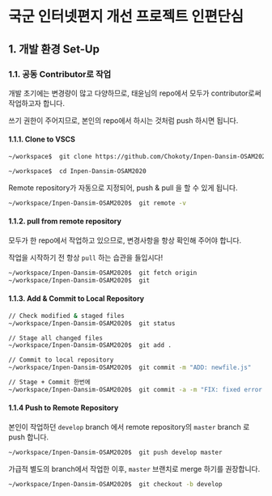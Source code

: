# 국군 인터넷편지 개선 프로젝트 인편단심
## 1. 개발 환경 Set-Up
### 1.1. 공동 Contributor로 작업
개발 초기에는 변경량이 많고 다양하므로, 태윤님의 repo에서 모두가 contributor로써 작업하고자 합니다. 

쓰기 권한이 주어지므로, 본인의 repo에서 하시는 것처럼 push 하시면 됩니다.

#### 1.1.1. Clone to VSCS

```bash
~/workspace$  git clone https://github.com/Chokoty/Inpen-Dansim-OSAM2020.git

~/workspace$  cd Inpen-Dansim-OSAM2020
```

Remote repository가 자동으로 지정되어, push & pull 을 할 수 있게 됩니다.
```bash
~/workspace/Inpen-Dansim-OSAM2020$  git remote -v
```
#### 1.1.2. pull from remote repository
모두가 한 repo에서 작업하고 있으므로, 변경사항을 항상 확인해 주어야 합니다.

작업을 시작하기 전 항상 `pull` 하는 습관을 들입시다!

```bash
~/workspace/Inpen-Dansim-OSAM2020$  git fetch origin
~/workspace/Inpen-Dansim-OSAM2020$  git
```

#### 1.1.3. Add & Commit to Local Repository

```bash
// Check modified & staged files 
~/workspace/Inpen-Dansim-OSAM2020$  git status

// Stage all changed files 
~/workspace/Inpen-Dansim-OSAM2020$  git add .

// Commit to local repository 
~/workspace/Inpen-Dansim-OSAM2020$  git commit -m "ADD: newfile.js"

// Stage + Commit 한번에
~/workspace/Inpen-Dansim-OSAM2020$  git commit -a -m "FIX: fixed error: page not opening"
```

#### 1.1.4 Push to Remote Repository
본인이 작업하던 `develop` branch 에서 remote repository의 `master` branch 로 push 합니다.
```bash
~/workspace/Inpen-Dansim-OSAM2020$  git push develop master
```


가급적 별도의 branch에서 작업한 이후, `master` 브랜치로 merge 하기를 권장합니다.
```bash
~/workspace/Inpen-Dansim-OSAM2020$  git checkout -b develop
```